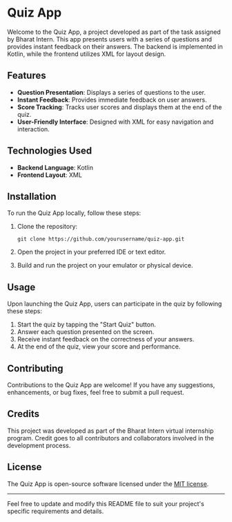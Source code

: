 # Quiz App

Welcome to the Quiz App, a project developed as part of the task assigned by Bharat Intern. This app presents users with a series of questions and provides instant feedback on their answers. The backend is implemented in Kotlin, while the frontend utilizes XML for layout design.

## Features

- **Question Presentation**: Displays a series of questions to the user.
- **Instant Feedback**: Provides immediate feedback on user answers.
- **Score Tracking**: Tracks user scores and displays them at the end of the quiz.
- **User-Friendly Interface**: Designed with XML for easy navigation and interaction.

## Technologies Used

- **Backend Language**: Kotlin
- **Frontend Layout**: XML

## Installation

To run the Quiz App locally, follow these steps:

1. Clone the repository:

   ```
   git clone https://github.com/yourusername/quiz-app.git
   ```

2. Open the project in your preferred IDE or text editor.

3. Build and run the project on your emulator or physical device.

## Usage

Upon launching the Quiz App, users can participate in the quiz by following these steps:

1. Start the quiz by tapping the "Start Quiz" button.
2. Answer each question presented on the screen.
3. Receive instant feedback on the correctness of your answers.
4. At the end of the quiz, view your score and performance.

## Contributing

Contributions to the Quiz App are welcome! If you have any suggestions, enhancements, or bug fixes, feel free to submit a pull request.

## Credits

This project was developed as part of the Bharat Intern virtual internship program. Credit goes to all contributors and collaborators involved in the development process.

## License

The Quiz App is open-source software licensed under the [MIT license](https://opensource.org/licenses/MIT).

---
Feel free to update and modify this README file to suit your project's specific requirements and details.
